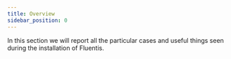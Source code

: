 ```yaml
---
title: Overview
sidebar_position: 0
---
```


In this section we will report all the particular cases and useful things seen during the installation of Fluentis.
